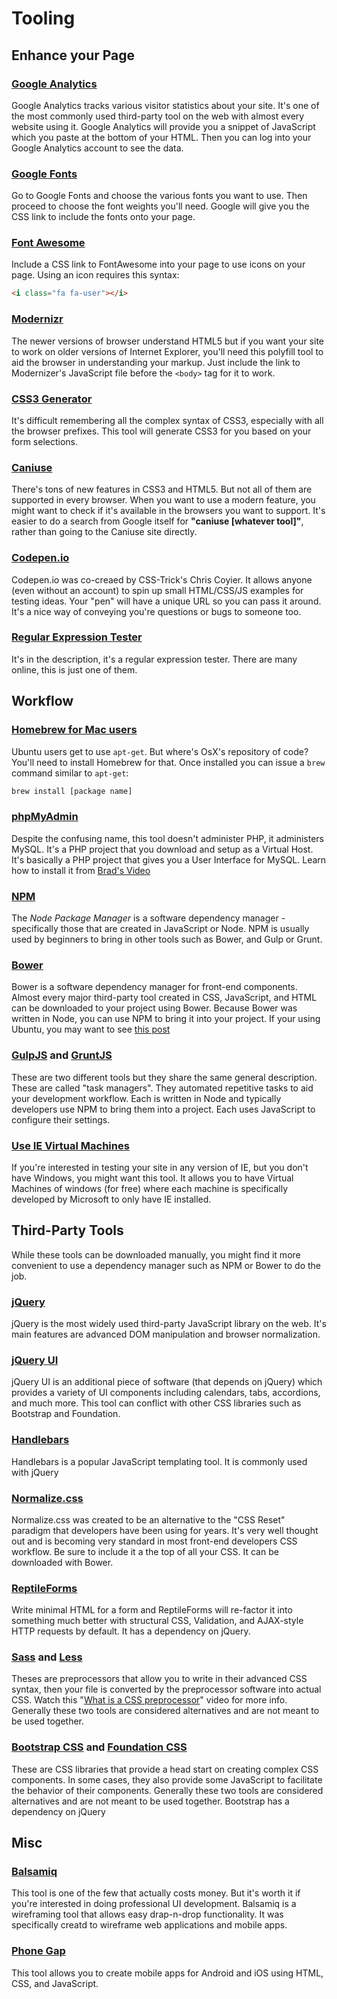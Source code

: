# Tooling

## Enhance your Page

### [Google Analytics](http://www.google.com/analytics/)
Google Analytics tracks various visitor statistics about your site. It's one of the most commonly used third-party tool on the web with almost every website using it. Google Analytics will provide you a snippet of JavaScript which you paste at the bottom of your HTML. Then you can log into your Google Analytics account to see the data.

### [Google Fonts](https://www.google.com/fonts)
Go to Google Fonts and choose the various fonts you want to use. Then proceed to choose the font weights you'll need. Google will give you the CSS link to include the fonts onto your page.

### [Font Awesome](http://fortawesome.github.io/Font-Awesome/)
Include a CSS link to FontAwesome into your page to use icons on your page. Using an icon requires this syntax:

```html
<i class="fa fa-user"></i>
```

### [Modernizr](http://modernizr.com/)
The newer versions of browser understand HTML5 but if you want your site to work on older versions of Internet Explorer, you'll need this polyfill tool to aid the browser in understanding your markup. Just include the link to Modernizer's JavaScript file before the `<body>` tag for it to work.

### [CSS3 Generator](http://css3generator.com/)
It's difficult remembering all the complex syntax of CSS3, especially with all the browser prefixes. This tool will generate CSS3 for you based on your form selections.

### [Caniuse](http://caniuse.com)
There's tons of new features in CSS3 and HTML5. But not all of them are supported in every browser. When you want to use a modern feature, you might want to check if it's available in the browsers you want to support. It's easier to do a search from Google itself for __"caniuse [whatever tool]"__, rather than going to the Caniuse site directly.

### [Codepen.io](http://codepen.io/)
Codepen.io was co-creaed by CSS-Trick's Chris Coyier. It allows anyone (even without an account) to spin up small HTML/CSS/JS examples for testing ideas. Your "pen" will have a unique URL so you can pass it around. It's a nice way of conveying you're questions or bugs to someone too. 

### [Regular Expression Tester](http://regexr.com/)
It's in the description, it's a regular expression tester. There are many online, this is just one of them.


## Workflow

### [Homebrew for Mac users](http://brew.sh/)
Ubuntu users get to use `apt-get`. But where's OsX's repository of code? You'll need to install Homebrew for that. Once installed you can issue a `brew` command similar to `apt-get`:

```sh
brew install [package name]
```

### [phpMyAdmin](https://github.com/phpmyadmin/phpmyadmin)
Despite the confusing name, this tool doesn't administer PHP, it administers MySQL. It's a PHP project that you download and setup as a Virtual Host. It's basically a PHP project that gives you a User Interface for MySQL. Learn how to install it from [Brad's Video](https://www.youtube.com/watch?v=e80KsIxCrtA&list=UUZi-0WJPUNb_LQocFMJw5dA)

### [NPM](https://www.npmjs.com/)
The _Node Package Manager_ is a software dependency manager - specifically those that are created in JavaScript or Node. NPM is usually used by beginners to bring in other tools such as Bower, and Gulp or Grunt.

### [Bower](http://bower.io/)
Bower is a software dependency manager for front-end components. Almost every major third-party tool created in CSS, JavaScript, and HTML can be downloaded to your project using Bower. Because Bower was written in Node, you can use NPM to bring it into your project. If your using Ubuntu, you may want to see [this post](http://stackoverflow.com/questions/21491996/installing-bower-on-ubuntu)

### [GulpJS](http://gulpjs.com/) and [GruntJS](http://gruntjs.com/)
These are two different tools but they share the same general description. These are called "task managers". They automated repetitive tasks to aid your development workflow. Each is written in Node and typically developers use NPM to bring them into a project. Each uses JavaScript to configure their settings.

### [Use IE Virtual Machines](https://www.modern.ie/en-us)
If you're interested in testing your site in any version of IE, but you don't have Windows, you might want this tool. It allows you to have Virtual Machines of windows (for free) where each machine is specifically developed by Microsoft to only have IE installed.

## Third-Party Tools 

While these tools can be downloaded manually, you might find it more convenient to use a dependency manager such as NPM or Bower to do the job.

### [jQuery](http://jquery.com/)
jQuery is the most widely used third-party JavaScript library on the web. It's main features are advanced DOM manipulation and browser normalization.

### [jQuery UI](http://jqueryui.com/)
jQuery UI is an additional piece of software (that depends on jQuery) which provides a variety of UI components including calendars, tabs, accordions, and much more. This tool can conflict with other CSS libraries such as Bootstrap and Foundation.

### [Handlebars](http://handlebarsjs.com/)
Handlebars is a popular JavaScript templating tool. It is commonly used with jQuery

### [Normalize.css](http://necolas.github.io/normalize.css/)
Normalize.css was created to be an alternative to the "CSS Reset" paradigm that developers have been using for years. It's very well thought out and is becoming very standard in most front-end developers CSS workflow. Be sure to include it a the top of all your CSS. It can be downloaded with Bower.

### [ReptileForms](https://github.com/bradwestfall/ReptileForms)
Write minimal HTML for a form and ReptileForms will re-factor it into something much better with structural CSS, Validation, and AJAX-style HTTP requests by default. It has a dependency on jQuery.

### [Sass](http://sass-lang.com/) and [Less](http://lesscss.org/)
Theses are preprocessors that allow you to write in their advanced CSS syntax, then your file is converted by the preprocessor software into actual CSS. Watch this "[What is a CSS preprocessor](https://www.youtube.com/watch?v=PJkWbezpHpE#t=254)" video for more info. Generally these two tools are considered alternatives and are not meant to be used together.

### [Bootstrap CSS](http://getbootstrap.com/) and [Foundation CSS](http://foundation.zurb.com/)
These are CSS libraries that provide a head start on creating complex CSS components. In some cases, they also provide some JavaScript to facilitate the behavior of their components. Generally these two tools are considered alternatives and are not meant to be used together. Bootstrap has a dependency on jQuery




## Misc

### [Balsamiq](http://balsamiq.com/)
This tool is one of the few that actually costs money. But it's worth it if you're interested in doing professional UI development. Balsamiq is a wireframing tool that allows easy drap-n-drop functionality. It was specifically creatd to wireframe web applications and mobile apps.

### [Phone Gap](http://phonegap.com/about/)
This tool allows you to create mobile apps for Android and iOS using HTML, CSS, and JavaScript.